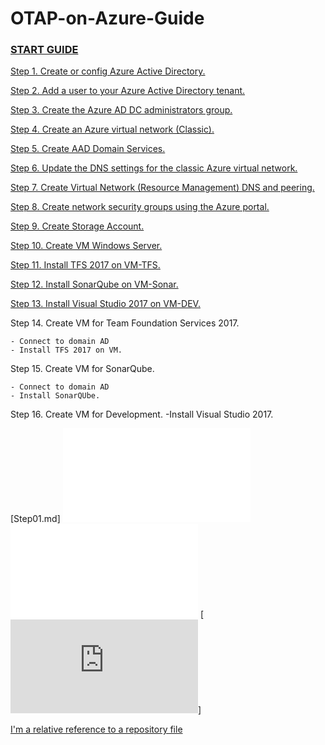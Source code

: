 # OTAP-on-Azure-Guide
### [START GUIDE](Step01.md)

[Step 1. Create or config Azure Active Directory.](Step01.md)

[Step 2. Add a user to your Azure Active Directory tenant.](Step02.md)
    
[Step 3. Create the Azure AD DC administrators group.](Step03.md)
          
[Step 4. Create an Azure virtual network (Classic).](Step04.md)

[Step 5. Create AAD Domain Services.](Step05.md)

[Step 6. Update the DNS settings for the classic Azure virtual network.](Step06.md)

[Step 7. Create Virtual Network (Resource Management) DNS and peering.](Step07.md)

[Step 8. Create network security groups using the Azure portal.](Step08.md)

[Step 9. Create Storage Account.](Step09.md)

[Step 10. Create VM Windows Server.](Step10.md)

[Step 11. Install TFS 2017 on VM-TFS.](Step11.md)

[Step 12. Install SonarQube on VM-Sonar.](Step12.md)

[Step 13. Install Visual Studio 2017 on VM-DEV.](Step13.md)
    
    
    
    
Step 14. Create VM for Team Foundation Services 2017.

    - Connect to domain AD
    - Install TFS 2017 on VM.
    
Step 15. Create VM for SonarQube.

    - Connect to domain AD
    - Install SonarQUbe.
    
Step 16. Create VM for Development.
        -Install Visual Studio 2017.


[Step01.md]
![GitHub Logo](/Step01.md)
![GitHub Logo](Step01.md)
[![](https://github.com/dev-petervanhemert/OTAP-on-Azure-Guide/blob/master/Step01.md)]



[I'm a relative reference to a repository file](../blob/master/LICENSE)
